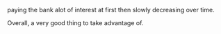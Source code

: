 paying the bank alot of interest at first then slowly decreasing over time.

Overall, a very good thing to take advantage of.

